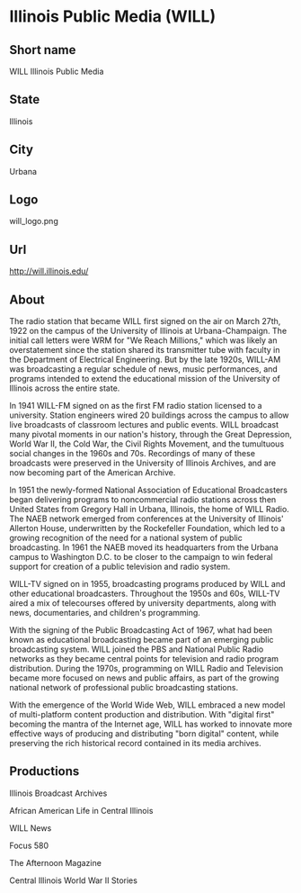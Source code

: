 # Illinois Public Media (WILL)

## Short name

WILL Illinois Public Media

## State

Illinois

## City

Urbana

## Logo

will\_logo.png

## Url

http://will.illinois.edu/

## About

The radio station that became WILL first signed on the air on March
27th, 1922 on the campus of the University of Illinois at Urbana-Champaign. The
initial call letters were WRM for "We Reach Millions," which was likely an overstatement
since the station shared its transmitter tube with faculty in the Department of
Electrical Engineering. But by the late 1920s, WILL-AM was broadcasting a regular
schedule of news, music performances, and programs intended to extend the educational
mission of the University of Illinois across the entire state.

In 1941 WILL-FM
signed on as the first FM radio station licensed to a university. Station engineers
wired 20 buildings across the campus to allow live broadcasts of classroom lectures
and public events. WILL broadcast many pivotal moments in our nation's history,
through the Great Depression, World War II, the Cold War, the Civil Rights Movement,
and the tumultuous social changes in the 1960s and 70s. Recordings of many of
these broadcasts were preserved in the University of Illinois Archives, and are
now becoming part of the American Archive. 

In 1951 the newly-formed National
Association of Educational Broadcasters began delivering programs to noncommercial
radio stations across then United States from Gregory Hall in Urbana, Illinois,
the home of WILL Radio. The NAEB network emerged from conferences at the University
of Illinois' Allerton House, underwritten by the Rockefeller Foundation, which
led to a growing recognition of the need for a national system of public broadcasting.
In 1961 the NAEB moved its headquarters from the Urbana campus to Washington D.C.
to be closer to the campaign to win federal support for creation of a public television
and radio system.

WILL-TV signed on in 1955, broadcasting programs produced by
WILL and other educational broadcasters. Throughout the 1950s and 60s, WILL-TV
aired a mix of telecourses offered by university departments, along with news,
documentaries, and children's programming. 

With the signing of the Public Broadcasting
Act of 1967, what had been known as educational broadcasting became part of an
emerging public broadcasting system. WILL joined the PBS and National Public Radio
networks as they became central points for television and radio program distribution.
During the 1970s, programming on WILL Radio and Television became more focused
on news and public affairs, as part of the growing national network of professional
public broadcasting stations. 

With the emergence of the World Wide Web, WILL
embraced a new model of multi-platform content production and distribution. With
"digital first" becoming the mantra of the Internet age, WILL has worked to innovate
more effective ways of producing and distributing "born digital" content, while
preserving the rich historical record contained in its media archives.


## Productions

Illinois Broadcast Archives

African American Life in Central Illinois

WILL News

Focus 580

The Afternoon Magazine

Central Illinois World War II Stories

